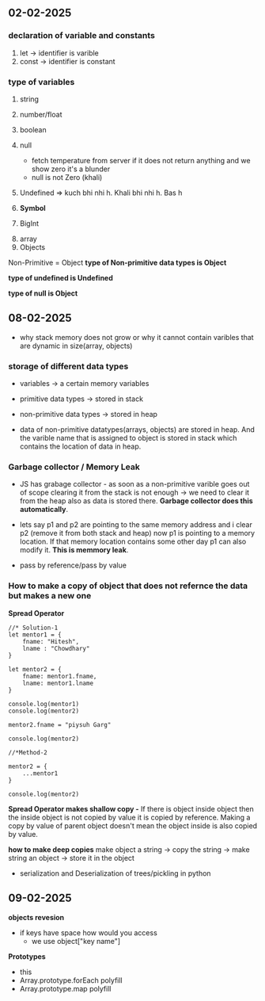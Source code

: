 
## 02-02-2025
### declaration of variable and constants
1. let -> identifier is varible
2. const -> identifier is constant

### type of variables 
<!-- Primitive Data Type -->
1. string
2. number/float
3. boolean
4. null
    - fetch temperature from server if it does not return anything and we show zero it's a blunder
    - null is not Zero (khali)

5. Undefined => kuch bhi nhi h. Khali bhi nhi h. Bas h
6. **Symbol**
7. BigInt

<!-- Non-Primitive Datatype -->
8. array 
9. Objects

<!-- Confusion in JS -->
Non-Primitive = Object
**type of Non-primitive data types is Object**

**type of undefined is Undefined**

**type of null is Object**

## 08-02-2025
- why stack memory does not grow or why it cannot contain varibles that are dynamic in size(array, objects)

### storage of different data types

- variables -> a certain memory variables
- primitive data types -> stored in stack
- non-primitive data types -> stored in heap

- data of non-primitive datatypes(arrays, objects) are stored in heap. And the varible name that is assigned to object is stored in stack which contains the location of data in heap.

### Garbage collector / Memory Leak
- JS has grabage collector - as soon as a non-primitive varible goes out of scope clearing it from the stack is not enough -> we need to clear it from the heap also as data is stored there. **Garbage collector does this automatically**.

- lets say p1 and p2 are pointing to the same memory address and i clear p2 (remove it from both stack and heap) now p1 is pointing to a memory location. If that memory location contains some other day p1 can also modify it. **This is memmory leak**.

- pass by reference/pass by value

### How to make a copy of object that does not refernce the data but makes a new one
**Spread Operator**
```JS
//* Solution-1
let mentor1 = {
    fname: "Hitesh",
    lname : "Chowdhary"
}

let mentor2 = {
    fname: mentor1.fname,
    lname: mentor1.lname
}

console.log(mentor1)
console.log(mentor2)

mentor2.fname = "piysuh Garg"

console.log(mentor2)

//*Method-2

mentor2 = {
    ...mentor1
}

console.log(mentor2)
```

**Spread Operator makes shallow copy -** If there is object inside object then the inside object is not copied by value it is copied by reference. Making a copy by value of parent object doesn't mean the object inside is also copied by value.

**how to make deep copies**
make object a string -> copy the string -> make string an object -> store it in the object

- serialization and Deserialization of trees/pickling in python

## 09-02-2025

**objects revesion**
- if keys have space how would you access
    - we use object["key name"]

**Prototypes**
- this 
- Array.prototype.forEach polyfill
- Array.prototype.map polyfill